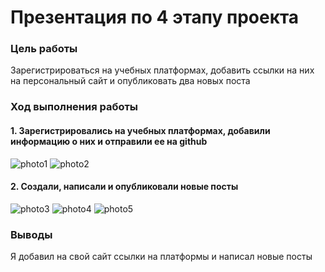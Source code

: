 # Презентация по 4 этапу проекта
### Цель работы
Зарегистрироваться на учебных платформах, добавить ссылки на них на персональный сайт и опубликовать два новых поста
### Ход выполнения работы

#### 1. Зарегистрировались на учебных платформах, добавили информацию о них и отправили ее на github
![photo1](https://sun9-41.userapi.com/s/v1/if2/nc8vGqL-7gOmD3YllBjAhyrKsjrljO-uFqgR6yaQ09J3oWJhianlsdjSb9sowGutcum8qxLyUaikpWK2wamPc-Ae.jpg?size=552x458&quality=96&type=album)
![photo2](https://sun9-86.userapi.com/s/v1/if2/u5wbveDR5Vuf05Q4NsQR3WVeTb8j-gYjjVLKKR-PDZKMu-aF_bkSlzFiOis_c9q6FSZ9DSN2np70JqXaRWjqalXV.jpg?size=1182x407&quality=96&type=album)

#### 2. Создали, написали и опубликовали новые посты
![photo3](https://sun9-68.userapi.com/s/v1/if2/QHyZEWmtabZNX2ONV-HcUuNNoTpjARrjd_KgzndT_uApSBEMWiAGM-NoFxgv9zVq9Y8ZcsAGnMz7CA_HWvbLdEae.jpg?size=551x458&quality=96&type=album)
![photo4](https://sun9-85.userapi.com/s/v1/if2/qvfdMzO6VxObekZwc32qX0fE8nhKXNbd8cp9QWPp-O_bD81_jU3LMFcoec00B3rlmT6VIL6WwhaqCqFcxHBRL7DT.jpg?size=554x431&quality=96&type=album)
![photo5](https://sun9-20.userapi.com/s/v1/if2/pAoi3tkXtb7wFjZonmHj_JDEyaSLGUbuOlX-uZKjjG1M2_TmGtSSV83pwVgobok9ZOkZbhvIFsLhsODWf0lOMOAk.jpg?size=1182x410&quality=96&type=album)

### Выводы
Я добавил на свой сайт ссылки на платформы и написал новые посты
